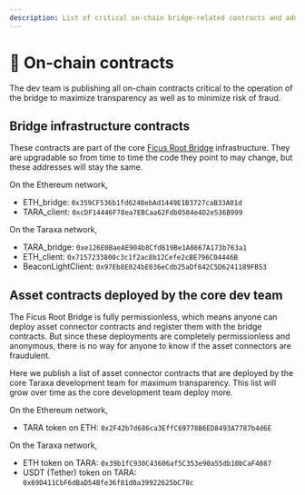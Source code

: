 ```yaml
---
description: List of critical on-chain bridge-related contracts and addresses.
---
```


# 📜 On-chain contracts

The dev team is publishing all on-chain contracts critical to the operation of the bridge to maximize transparency as well as to minimize risk of fraud.&#x20;



## Bridge infrastructure contracts&#x20;

These contracts are part of the core [Ficus Root Bridge](https://bridge.taraxa.io/) infrastructure. They are upgradable so from time to time the code they point to may change, but these addresses will stay the same.&#x20;



On the Ethereum network,&#x20;

* ETH\_bridge: `0x359CF536b1fd6248ebAd1449E1B3727caB33A01d`&#x20;
* TARA\_client: `0xcDF14446F78ea7EBCaa62Fdb0584e4D2e536B999`&#x20;

On the Taraxa network,&#x20;

* TARA\_bridge: `0xe126E0BaeAE904b8Cfd619Be1A8667A173b763a1`&#x20;
* ETH\_client: `0x7157233800c3c1f2ac8b12Cefe2cBE796C04446B`&#x20;
* BeaconLightClient: `0x97Eb8E024bE036eCdb25aDf842C5D6241189FB53`&#x20;



## Asset contracts deployed by the core dev team

The Ficus Root Bridge is fully permissionless, which means anyone can deploy asset connector contracts and register them with the bridge contracts. But since these deployments are completely permissionless and anonymous, there is no way for anyone to know if the asset connectors are fraudulent.&#x20;

Here we publish a list of asset connector contracts that are deployed by the core Taraxa development team for maximum transparency. This list will grow over time as the core development team deploy more.&#x20;



On the Ethereum network,&#x20;

* TARA token on ETH: `0x2F42b7d686ca3EffC69778B6ED8493A7787b4d6E`

On the Taraxa network,&#x20;

* ETH token on TARA: `0x39b1fC930C43606af5C353e90a55db10bCaF4087`
* USDT (Tether) token on TARA: `0x69D411CbF6dBaD54Bfe36f81d0a39922625bC78c`



